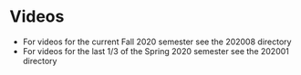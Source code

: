 # Videos

* For videos for the current Fall 2020 semester see the 202008 directory
* For videos for the last 1/3 of the Spring 2020 semester see the 202001 directory
